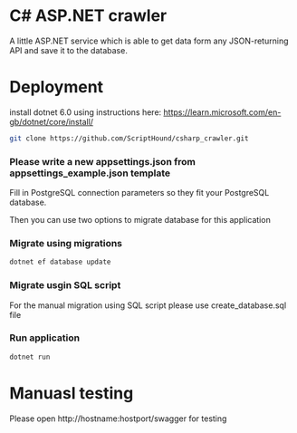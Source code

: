 # C# ASP.NET crawler
A little ASP.NET service which is able to get data form 
any JSON-returning API and save it to the database.

# Deployment

install dotnet 6.0 using instructions here: https://learn.microsoft.com/en-gb/dotnet/core/install/

```bash
git clone https://github.com/ScriptHound/csharp_crawler.git
```

### Please write a new appsettings.json from appsettings_example.json template

Fill in PostgreSQL connection parameters so they fit your 
PostgreSQL database.

Then you can use two options to migrate database for this application

### Migrate using migrations
```bash
dotnet ef database update
```

### Migrate usgin SQL script
For the manual migration using SQL script please use create_database.sql file


### Run application
```bash
dotnet run
```

# Manuasl testing
Please open http://hostname:hostport/swagger for testing
